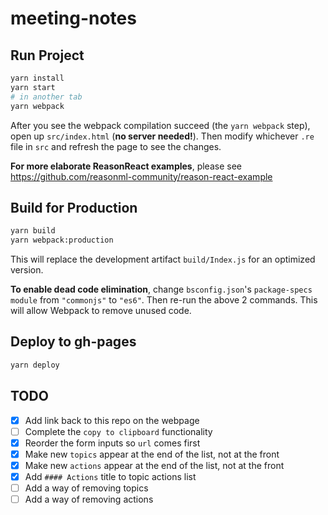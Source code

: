 # meeting-notes

## Run Project

```sh
yarn install
yarn start
# in another tab
yarn webpack
```

After you see the webpack compilation succeed (the `yarn webpack` step), open up `src/index.html` (**no server needed!**). Then modify whichever `.re` file in `src` and refresh the page to see the changes.

**For more elaborate ReasonReact examples**, please see https://github.com/reasonml-community/reason-react-example

## Build for Production

```sh
yarn build
yarn webpack:production
```

This will replace the development artifact `build/Index.js` for an optimized version.

**To enable dead code elimination**, change `bsconfig.json`'s `package-specs` `module` from `"commonjs"` to `"es6"`. Then re-run the above 2 commands. This will allow Webpack to remove unused code.

## Deploy to gh-pages

```sh
yarn deploy
```

## TODO

- [x] Add link back to this repo on the webpage
- [ ] Complete the `copy to clipboard` functionality
- [x] Reorder the form inputs so `url` comes first
- [x] Make new `topics` appear at the end of the list, not at the front
- [x] Make new `actions` appear at the end of the list, not at the front
- [x] Add `#### Actions` title to topic actions list
- [ ] Add a way of removing topics
- [ ] Add a way of removing actions
